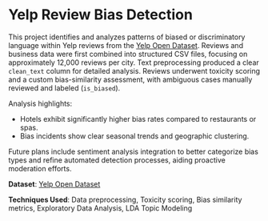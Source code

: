 # Yelp Review Bias Detection

This project identifies and analyzes patterns of biased or discriminatory language within Yelp reviews from the [Yelp Open Dataset](https://business.yelp.com/data/resources/open-dataset/). Reviews and business data were first combined into structured CSV files, focusing on approximately 12,000 reviews per city. Text preprocessing produced a clear `clean_text` column for detailed analysis. Reviews underwent toxicity scoring and a custom bias-similarity assessment, with ambiguous cases manually reviewed and labeled (`is_biased`).  

Analysis highlights:
- Hotels exhibit significantly higher bias rates compared to restaurants or spas.
- Bias incidents show clear seasonal trends and geographic clustering.

Future plans include sentiment analysis integration to better categorize bias types and refine automated detection processes, aiding proactive moderation efforts.

**Dataset**: [Yelp Open Dataset](https://business.yelp.com/data/resources/open-dataset/)

**Techniques Used**: Data preprocessing, Toxicity scoring, Bias similarity metrics, Exploratory Data Analysis, LDA Topic Modeling
